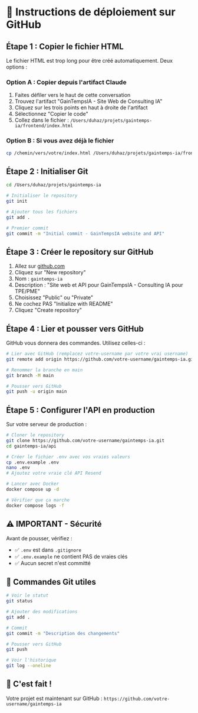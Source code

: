 # 🚀 Instructions de déploiement sur GitHub

## Étape 1 : Copier le fichier HTML

Le fichier HTML est trop long pour être créé automatiquement. Deux options :

### Option A : Copier depuis l'artifact Claude
1. Faites défiler vers le haut de cette conversation
2. Trouvez l'artifact "GainTempsIA - Site Web de Consulting IA"
3. Cliquez sur les trois points en haut à droite de l'artifact
4. Sélectionnez "Copier le code"
5. Collez dans le fichier : `/Users/duhaz/projets/gaintemps-ia/frontend/index.html`

### Option B : Si vous avez déjà le fichier
```bash
cp /chemin/vers/votre/index.html /Users/duhaz/projets/gaintemps-ia/frontend/
```

## Étape 2 : Initialiser Git

```bash
cd /Users/duhaz/projets/gaintemps-ia

# Initialiser le repository
git init

# Ajouter tous les fichiers
git add .

# Premier commit
git commit -m "Initial commit - GainTempsIA website and API"
```

## Étape 3 : Créer le repository sur GitHub

1. Allez sur [github.com](https://github.com)
2. Cliquez sur "New repository"
3. Nom : `gaintemps-ia`
4. Description : "Site web et API pour GainTempsIA - Consulting IA pour TPE/PME"
5. Choisissez "Public" ou "Private"
6. Ne cochez PAS "Initialize with README"
7. Cliquez "Create repository"

## Étape 4 : Lier et pousser vers GitHub

GitHub vous donnera des commandes. Utilisez celles-ci :

```bash
# Lier avec GitHub (remplacez votre-username par votre vrai username)
git remote add origin https://github.com/votre-username/gaintemps-ia.git

# Renommer la branche en main
git branch -M main

# Pousser vers GitHub
git push -u origin main
```

## Étape 5 : Configurer l'API en production

Sur votre serveur de production :

```bash
# Cloner le repository
git clone https://github.com/votre-username/gaintemps-ia.git
cd gaintemps-ia/api

# Créer le fichier .env avec vos vraies valeurs
cp .env.example .env
nano .env
# Ajoutez votre vraie clé API Resend

# Lancer avec Docker
docker compose up -d

# Vérifier que ça marche
docker compose logs -f
```

## ⚠️ IMPORTANT - Sécurité

Avant de pousser, vérifiez :
- ✅ `.env` est dans `.gitignore`
- ✅ `.env.example` ne contient PAS de vraies clés
- ✅ Aucun secret n'est committé

## 📝 Commandes Git utiles

```bash
# Voir le statut
git status

# Ajouter des modifications
git add .

# Commit
git commit -m "Description des changements"

# Pousser vers GitHub
git push

# Voir l'historique
git log --oneline
```

## 🎉 C'est fait !

Votre projet est maintenant sur GitHub : `https://github.com/votre-username/gaintemps-ia`
